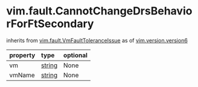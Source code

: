 vim.fault.CannotChangeDrsBehaviorForFtSecondary
===============================================
inherits from [vim.fault.VmFaultToleranceIssue](docs/vim.fault.VmFaultToleranceIssue.md)
as of [vim.version.version6](docs/vim.version.md)

| property | type | optional |
|:---------|:-----|:---------|
| vm | [string](string.md "string") | None |
| vmName | [string](string.md "string") | None |
